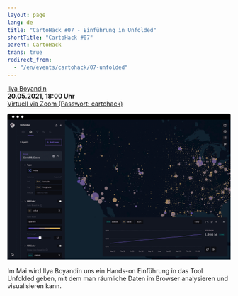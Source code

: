 ```yaml
---
layout: page
lang: de
title: "CartoHack #07 - Einführung in Unfolded"
shortTitle: "CartoHack #07" 
parent: CartoHack
trans: true
redirect_from:
  - "/en/events/cartohack/07-unfolded"
---
```




<a href="https://ilya.boyandin.me/">Ilya Boyandin</a><br />
<strong>20.05.2021, 18:00 Uhr</strong><br />
<a href="https://hcu-hamburg.zoom.us/j/86973076439">Virtuell via Zoom (Passwort: cartohack)</a>

![CartoHack #07](/images/cartohack/07-unfolded.png)

Im Mai wird Ilya Boyandin uns ein Hands-on Einführung in das Tool Unfolded geben, mit dem man räumliche Daten im Browser analysieren und visualisieren kann.

